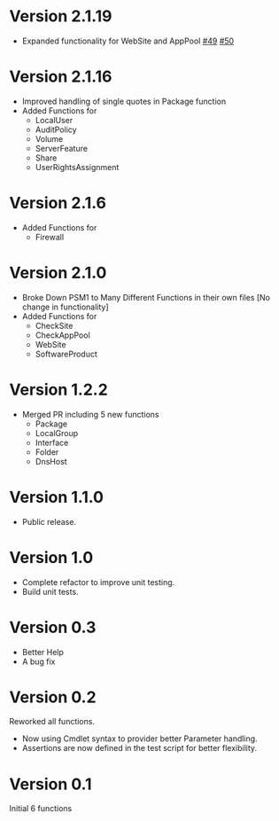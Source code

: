 # Version 2.1.19
* Expanded functionality for WebSite and AppPool [#49](https://github.com/Ticketmaster/poshspec/pull/49) [#50](https://github.com/Ticketmaster/poshspec/pull/50)

# Version 2.1.16
* Improved handling of single quotes in Package function
* Added Functions for
  * LocalUser
  * AuditPolicy
  * Volume
  * ServerFeature
  * Share
  * UserRightsAssignment

# Version 2.1.6
* Added Functions for
  * Firewall

# Version 2.1.0
* Broke Down PSM1 to Many Different Functions in their own files [No change in functionality]
* Added Functions for
  * CheckSite
  * CheckAppPool
  * WebSite
  * SoftwareProduct


# Version 1.2.2
* Merged PR including 5 new functions
  * Package
  * LocalGroup
  * Interface
  * Folder
  * DnsHost

# Version 1.1.0
* Public release.

# Version 1.0
* Complete refactor to improve unit testing.
* Build unit tests.

# Version 0.3
* Better Help
* A bug fix

# Version 0.2
Reworked all functions.
 * Now using Cmdlet syntax to provider better Parameter handling.
 * Assertions are now defined in the test script for better flexibility.

# Version 0.1
Initial 6 functions
